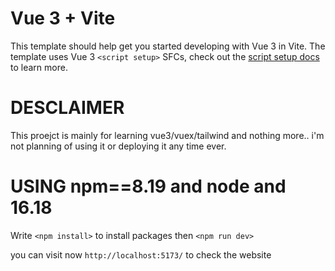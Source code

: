 # Vue 3 + Vite

This template should help get you started developing with Vue 3 in Vite. The template uses Vue 3 `<script setup>` SFCs, check out the [script setup docs](https://v3.vuejs.org/api/sfc-script-setup.html#sfc-script-setup) to learn more.

# DESCLAIMER

This proejct is mainly for learning vue3/vuex/tailwind and nothing more..
i'm not planning of using it or deploying it any time ever.

# USING npm==8.19 and node and 16.18

Write `<npm install>` to install packages then `<npm run dev>`

you can visit now `http://localhost:5173/` to check the website

